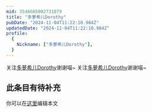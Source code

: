 ```yaml
---
mid: 3546665002731879
title: "多萝希儿Dorothy"
pubDate: "2024-11-04T11:22:10.984Z"
updatedDate: "2024-11-04T11:22:10.984Z"
profile:
  {
    Nickname: ["多萝希儿Dorothy"],
  }
---
```


关注[多萝希儿Dorothy](https://space.bilibili.com/3546665002731879)谢谢喵~ 关注[多萝希儿Dorothy](https://space.bilibili.com/3546665002731879)谢谢喵~

## 此条目有待补充
你可以在[这里](https://github.com/Yuhanawa/VTuber.ICU-Content/edit/master/v/多萝希儿Dorothy/index.md)编辑本文
